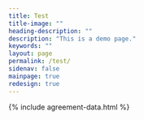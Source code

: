 ```yaml
---
title: Test
title-image: ""
heading-description: ""
description: "This is a demo page."
keywords: ""
layout: page
permalink: /test/
sidenav: false
mainpage: true
redesign: true
---
```

  <section id="main-page-content" class="usa-graphic-list margin-bottom-4 grid-container padding-0">
    <section id="page-directory" class="grid-container padding-0"></section>
    <div class="grid-container grid-container margin-0 padding-0">

{% include agreement-data.html %} 
 </div>
  </section>
